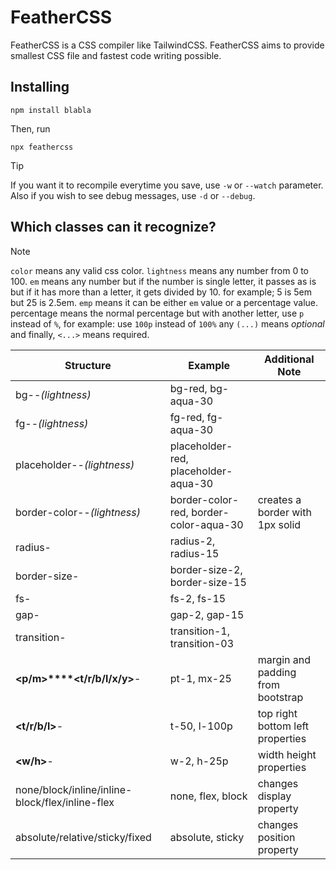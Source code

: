 # FeatherCSS
FeatherCSS is a CSS compiler like TailwindCSS. FeatherCSS aims to provide smallest CSS file and fastest code writing possible.

## Installing
```
npm install blabla
```
Then, run
```
npx feathercss
```

> [!TIP]
> If you want it to recompile everytime you save, use `-w` or `--watch` parameter.
> Also if you wish to see debug messages, use `-d` or `--debug`. 

## Which classes can it recognize?

> [!NOTE]
> `color` means any valid css color.
> `lightness` means any number from 0 to 100.
> `em` means any number but if the number is single letter, it passes as is but if it has more than a letter, it gets divided by 10. for example; 5 is 5em but 25 is 2.5em.
> `emp` means it can be either `em` value or a percentage value. percentage means the normal percentage but with another letter, use `p` instead of `%`, for example: use `100p` instead of `100%`
> any `(...)` means *optional* and finally, `<...>` means required.

| Structure | Example | Additional Note |
| --- | --- | --- |
| bg-**<color>**-*(lightness)* | bg-red, bg-aqua-30 | |
| fg-**<color>**-*(lightness)* | fg-red, fg-aqua-30 | |
| placeholder-**<color>**-*(lightness)* | placeholder-red, placeholder-aqua-30 | |
| border-color-**<color>**-*(lightness)* | border-color-red, border-color-aqua-30 | creates a border with 1px solid **<color>** |
| radius-**<em>** | radius-2, radius-15 | |
| border-size-**<em>** | border-size-2, border-size-15 | |
| fs-**<em>** | fs-2, fs-15 | |
| gap-**<em>** | gap-2, gap-15 | |
| transition-**<em>** | transition-1, transition-03 | |
| **<p/m>****<t/r/b/l/x/y>**-**<em>** | pt-1, mx-25 | margin and padding from bootstrap |
| **<t/r/b/l>**-**<emp>** | t-50, l-100p | top right bottom left properties |
| **<w/h>**-**<emp>** | w-2, h-25p | width height properties |
| none/block/inline/inline-block/flex/inline-flex | none, flex, block | changes display property |
| absolute/relative/sticky/fixed | absolute, sticky | changes position property |
